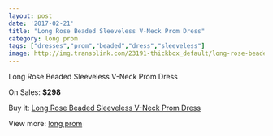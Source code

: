 ```yaml
---
layout: post
date: '2017-02-21'
title: "Long Rose Beaded Sleeveless V-Neck Prom Dress"
category: long prom
tags: ["dresses","prom","beaded","dress","sleeveless"]
image: http://img.transblink.com/23191-thickbox_default/long-rose-beaded-sleeveless-v-neck-prom-dress.jpg
---
```

Long Rose Beaded Sleeveless V-Neck Prom Dress

On Sales: **$298**
<a href="https://www.transblink.com/en/long-prom/7352-long-rose-beaded-sleeveless-v-neck-prom-dress.html"><amp-img layout="responsive" width="600" height="600" src="//img.transblink.com/23191-thickbox_default/long-rose-beaded-sleeveless-v-neck-prom-dress.jpg" alt="Long Rose Beaded Sleeveless V-Neck Prom Dress 0" /></a>
<a href="https://www.transblink.com/en/long-prom/7352-long-rose-beaded-sleeveless-v-neck-prom-dress.html"><amp-img layout="responsive" width="600" height="600" src="//img.transblink.com/23192-thickbox_default/long-rose-beaded-sleeveless-v-neck-prom-dress.jpg" alt="Long Rose Beaded Sleeveless V-Neck Prom Dress 1" /></a>

Buy it: [Long Rose Beaded Sleeveless V-Neck Prom Dress](https://www.transblink.com/en/long-prom/7352-long-rose-beaded-sleeveless-v-neck-prom-dress.html "Long Rose Beaded Sleeveless V-Neck Prom Dress")

View more: [long prom](https://www.transblink.com/en/58-long-prom "long prom")